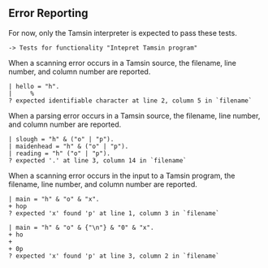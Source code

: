 Error Reporting
---------------

For now, only the Tamsin interpreter is expected to pass these tests.

    -> Tests for functionality "Intepret Tamsin program"

When a scanning error occurs in a Tamsin source, the filename, line number,
and column number are reported.

    | hello = "h".
    |     %
    ? expected identifiable character at line 2, column 5 in `filename`

When a parsing error occurs in a Tamsin source, the filename, line number,
and column number are reported.

    | slough = "h" & ("o" | "p").
    | maidenhead = "h" & ("o" | "p").
    | reading = "h" ("o" | "p").
    ? expected '.' at line 3, column 14 in `filename`

When a scanning error occurs in the input to a Tamsin program, the filename,
line number, and column number are reported.

    | main = "h" & "o" & "x".
    + hop
    ? expected 'x' found 'p' at line 1, column 3 in `filename`

    | main = "h" & "o" & {"\n"} & "0" & "x".
    + ho
    + 
    + 0p
    ? expected 'x' found 'p' at line 3, column 2 in `filename`
